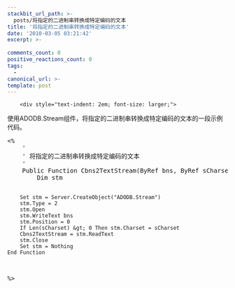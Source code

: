 ```yaml
---
stackbit_url_path: >-
  posts/将指定的二进制串转换成特定编码的文本
title: '将指定的二进制串转换成特定编码的文本'
date: '2010-03-05 03:21:42'
excerpt: >-
  
comments_count: 0
positive_reactions_count: 0
tags: 
  - 
canonical_url: >-
template: post
---
```


        <div style="text-indent: 2em; font-size: larger;">
<p>使用ADODB.Stream组件，将指定的二进制串转换成特定编码的文本的一段示例代码。</p>
<pre style="text-indent: 0;" class="brush: vb">&lt;%
    '
    ' 将指定的二进制串转换成特定编码的文本
    '
    Public Function Cbns2TextStream(ByRef bns, ByRef sCharset)
        Dim stm
        
        Set stm = Server.CreateObject("ADODB.Stream")
        stm.Type = 2
        stm.Open
        stm.WriteText bns
        stm.Position = 0
        If Len(sCharset) &gt; 0 Then stm.Charset = sCharset
        Cbns2TextStream = stm.ReadText
        stm.Close
        Set stm = Nothing
    End Function 
%&gt;
</pre>
</div>
      